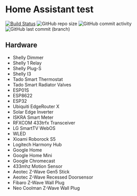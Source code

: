 # Home Assistant test

[![Build Status](https://drone.theautomation.nl/api/badges/coen17st/prd-home-assistant-config/status.svg)](https://drone.theautomation.nl/coen17st/prd-home-assistant-config)
![GitHub repo size](https://img.shields.io/github/repo-size/coen17st/prd-home-assistant-config?logo=Github)
![GitHub commit activity](https://img.shields.io/github/commit-activity/y/coen17st/prd-home-assistant-config?logo=github)
![GitHub last commit (branch)](https://img.shields.io/github/last-commit/coen17st/prd-home-assistant-config/main?logo=github)

## Hardware

- Shelly Dimmer
- Shelly 1 Relay
- Shelly Plug-S
- Shelly I3
- Tado Smart Thermostat
- Tado Smart Radiator Valves
- ESP01S
- ESP8622
- ESP32
- Ubiquiti EdgeRouter X
- Solar Edge Inverter
- ISKRA Smart Meter
- RFXCOM 433trfx Transceiver
- LG SmartTV WebOS
- WLED
- Xioami Roborock S5
- Logitech Harmony Hub
- Google Home
- Google Home Mini
- Google Chromecast
- 433mhz Motion Sensor
- Aeotec Z-Wave Gen5 Stick
- Aeotec Z-Wave Recessed Doorsensor
- Fibaro Z-Wave Wall Plug
- Neo Coolman Z-Wave Wall Plug
